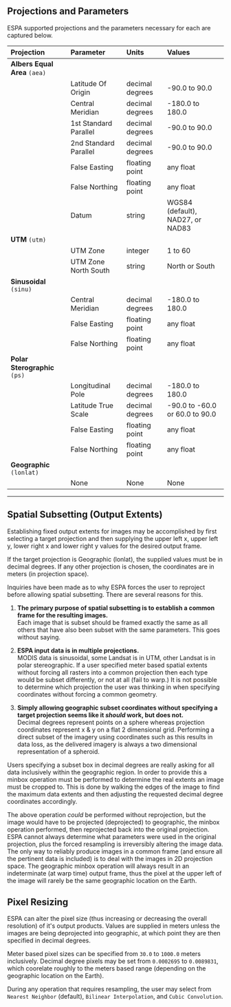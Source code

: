 ## Projections and Parameters
ESPA supported projections and the parameters necessary for each are captured below.

| Projection | Parameter  | Units | Values |
|:------------- |:------------- |:------------- |:------------- |
| **Albers Equal Area** `(aea)` |  | | |
| | Latitude Of Origin  | decimal degrees | -90.0 to 90.0 |
| | Central Meridian | decimal degrees | -180.0 to 180.0 |
| | 1st Standard Parallel | decimal degrees | -90.0 to 90.0 |
| | 2nd Standard Parallel | decimal degrees | -90.0 to 90.0 |
| | False Easting | floating point | any float |
| | False Northing | floating point | any float |
| | Datum | string | WGS84 (default), NAD27, or NAD83 |
| **UTM** `(utm)` | | | |
| | UTM Zone  | integer | 1 to 60 |
| | UTM Zone North South | string | North or South |
| **Sinusoidal** `(sinu)` | | | |
| | Central Meridian | decimal degrees | -180.0 to 180.0|
| | False Easting | floating point | any float |
| | False Northing | floating point | any float |
| **Polar Sterographic** `(ps)` | | | |
| | Longitudinal Pole | decimal degrees | -180.0 to 180.0|
| | Latitude True Scale | decimal degrees | -90.0 to -60.0 or 60.0 to 90.0 |
| | False Easting | floating point | any float |
| | False Northing | floating point | any float |
| **Geographic** `(lonlat)` | | | |
| | None | None  | None  |

---

## Spatial Subsetting (Output Extents)
Establishing fixed output extents for images may be accomplished by first selecting a target projection and then supplying the upper left x, upper left y, lower right x and lower right y values for the desired output frame.

If the target projection is Geographic (lonlat), the supplied values must be in decimal degrees.  If any other projection is chosen, the coordinates are in meters (in projection space).

Inquiries have been made as to why ESPA forces the user to reproject before allowing spatial subsetting.  There are several reasons for this.  

1. **The primary purpose of spatial subsetting is to establish a common frame for the resulting images.**  
  Each image that is subset should be framed exactly the same as all others that have also been subset with the same parameters.  This goes without saying.  

2. **ESPA input data is in multiple projections.**  
  MODIS data is sinusoidal, some Landsat is in UTM, other Landsat is in polar stereographic.  If a user specified meter based spatial extents without forcing all rasters into a common projection then each type would be subset differently, or not at all (fail to warp.)  It is not possible to determine which projection the user was thinking in when specifying coordinates without forcing a common geometry.  

3. **Simply allowing geographic subset coordinates without specifying a target projection seems like it *should* work, but does not.**  
  Decimal degrees represent points on a sphere whereas projection coordinates represent x & y on a flat 2 dimensional grid.  Performing a direct subset of the imagery using coordinates such as this results in data loss, as the delivered imagery is always a two dimensional representation of a spheroid.

  Users specifying a subset box in decimal degrees are really asking for all data inclusively within the geographic region.  In order to provide this a minbox operation must be performed to determine the real extents an image must be cropped to.  This is done by walking the edges of the image to find the maximum data extents and then adjusting the requested decimal degree coordinates accordingly.

  The above operation *could* be performed without reprojection, but the image would have to be projected (deprojected) to geographic, the minbox operation performed, then reprojected back into the original projection.  ESPA cannot always determine what parameters were used in the original projection, plus the forced resampling is irreversibly altering the image data.  
  The only way to reliably produce images in a common frame (and ensure all the pertinent data is included) is to deal with the images in 2D projection space.  The geographic minbox operation will always result in an indeterminate (at warp time) output frame, thus the pixel at the upper left of the image will rarely be the same geographic location on the Earth.

## Pixel Resizing
ESPA can alter the pixel size (thus increasing or decreasing the overall resolution) of it's output products.  Values are supplied in meters unless the images are being deprojected into geographic, at which point they are then specified in decimal degrees.

Meter based pixel sizes can be specified from `30.0` to `1000.0` meters inclusively.
Decimal degree pixels may be set from `0.0002695` to `0.0089831`, which coorelate roughly to the meters based range (depending on the geographic location on the Earth).

During any operation that requires resampling, the user may select from `Nearest Neighbor` (default), `Bilinear Interpolation`, and `Cubic Convolution`.
